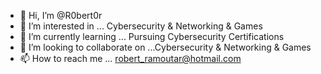 - 👋 Hi, I’m @R0bert0r
- 👀 I’m interested in ... Cybersecurity & Networking & Games
- 🌱 I’m currently learning ... Pursuing Cybersecurity Certifications
- 💞️ I’m looking to collaborate on ...Cybersecurity & Networking & Games
- 📫 How to reach me ... robert_ramoutar@hotmail.com

<!---
R0bert0r/R0bert0r is a ✨ special ✨ repository because its `README.md` (this file) appears on your GitHub profile.
You can click the Preview link to take a look at your changes.
--->
